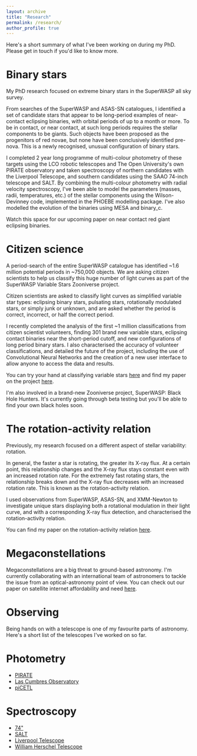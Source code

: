 ```yaml
---
layout: archive
title: "Research"
permalink: /research/
author_profile: true
---
```


Here's a short summary of what I've been working on during my PhD. Please get in touch if you'd like to know more.

Binary stars
======

My PhD research focused on extreme binary stars in the SuperWASP all sky survey. 

From searches of the SuperWASP and ASAS-SN catalogues, I identified a set of candidate stars that appear to be long-period examples of near-contact eclipsing binaries, with orbital periods of up to a month or more. To be in contact, or near contact, at such long periods requires the stellar components to be giants. Such objects have been proposed as the progenitors of red novae, but none have been conclusively identified pre-nova. This is a newly recognised, unusual configuration of binary stars. 

I completed 2 year long programme of multi-colour photometry of these targets using the LCO robotic telescopes and The Open University's own PIRATE observatory and taken spectroscopy of northern candidates with the Liverpool Telescope, and southern candidates using the SAAO 74-inch telescope and SALT. By combining the multi-colour photometry with radial velocity spectroscopy, I've been able to model the parameters (masses, radii, temperatures, etc.) of the stellar components using the Wilson-Devinney code, implemented in the PHOEBE modelling package. I've also modelled the evolution of the binaries using MESA and binary_c. 

Watch this space for our upcoming paper on near contact red giant eclipsing binaries.

Citizen science
======

A period-search of the entire SuperWASP catalogue has identified ~1.6 million potential periods in ~750,000 objects. We are asking citizen scientists to help us classify this huge number of light curves as part of the SuperWASP Variable Stars Zooniverse project.

Citizen scientists are asked to classify light curves as simplified variable star types: eclipsing binary stars, pulsating stars, rotationally modulated stars, or simply junk or unknown, and are asked whether the period is correct, incorrect, or half the correct period. 

I recently completed the analysis of the first ~1 million classifications from citizen scientist volunteers, finding 301 brand new variable stars, eclipsing contact binaries near the short-period cutoff, and new configurations of long period binary stars. I also characterised the accuracy of volunteer classifications, and detailed the future of the project, including the use of Convolutional Neural Networks and the creation of a new user interface to allow anyone to access the data and results.

You can try your hand at classifying variable stars [here](https://www.zooniverse.org/projects/ajnorton/superwasp-variable-stars) and find my paper on the project [here](https://arxiv.org/abs/2101.06216).

I'm also involved in a brand-new Zooniverse project, SuperWASP: Black Hole Hunters. It's currently going through beta testing but you'll be able to find your own black holes soon.


The rotation-activity relation
======

Previously, my research focused on a different aspect of stellar variability: rotation. 

In general, the faster a star is rotating, the greater its X-ray flux. At a certain point, this relationship changes and the X-ray flux stays constant even with an increased rotation rate. For the extremely fast rotating stars, the relationship breaks down and the X-ray flux decreases with an increased rotation rate. This is known as the rotation-activity relation. 

I used observations from SuperWASP, ASAS-SN, and XMM-Newton to investigate unique stars displaying both a rotational modulation in their light curve, and with a corresponding X-ray flux detection, and characterised the rotation-activity relation.

You can find my paper on the rotation-activity relation [here](https://www.cambridge.org/core/journals/publications-of-the-astronomical-society-of-australia/article/stellar-rotationactivity-relation-for-a-sample-of-superwasp-and-asassn-field-stars/0B2772DE14A99FC44E73F32704D3FA8B).

Megaconstellations
======

Megaconstellations are a big threat to ground-based astronomy. I'm currently collaborating with an international team of astronomers to tackle the issue from an optical-astronomy point of view. You can check out our paper on satellite internet affordability and need [here](https://iopscience.iop.org/article/10.3847/2515-5172/abc48e).

Observing
======

Being hands on with a telescope is one of my favourite parts of astronomy. Here's a short list of the telescopes I've worked on so far.

Photometry
======
* [PIRATE](https://www.telescope.org/)
* [Las Cumbres Observatory](https://lco.global/)
* [piCETL](https://www2.le.ac.uk/departments/physics/news/news_items/the-university-of-leicester-opens-the-most-advanced-astronomical-teaching-facility-available-at-a-uk-university)

Spectroscopy
======
* [74"](https://www.saao.ac.za/explore/our-telescopes/one-point-nine/)
* [SALT](https://www.salt.ac.za/)
* [Liverpool Telescope](https://telescope.livjm.ac.uk/)
* [William Herschel Telescope](http://www.ing.iac.es/astronomy/telescopes/wht/)
